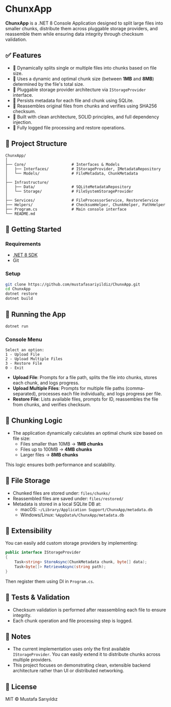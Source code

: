 # ChunxApp

**ChunxApp** is a .NET 8 Console Application designed to split large files into smaller chunks, distribute them across pluggable storage providers, and reassemble them while ensuring data integrity through checksum validation.

## ✅ Features

- 🔹 Dynamically splits single or multiple files into chunks based on file size.
- 🔹 Uses a dynamic and optimal chunk size (between **1MB** and **8MB**) determined by the file's total size.
- 🔹 Pluggable storage provider architecture via `IStorageProvider` interface.
- 🔹 Persists metadata for each file and chunk using SQLite.
- 🔹 Reassembles original files from chunks and verifies using SHA256 checksum.
- 🔹 Built with clean architecture, SOLID principles, and full dependency injection.
- 🔹 Fully logged file processing and restore operations.

## 📂 Project Structure

```
ChunxApp/
│
├── Core/                    # Interfaces & Models
│   ├── Interfaces/          # IStorageProvider, IMetadataRepository
│   └── Models/              # FileMetadata, ChunkMetadata
│
├── Infrastructure/
│   ├── Data/                # SQLiteMetadataRepository
│   └── Storage/             # FileSystemStorageProvider
│
├── Services/                # FileProcessorService, RestoreService
├── Helpers/                 # ChecksumHelper, ChunkHelper, PathHelper
├── Program.cs               # Main console interface
└── README.md
```

## 🔧 Getting Started

### Requirements

- [.NET 8 SDK](https://dotnet.microsoft.com/download/dotnet/8.0)
- Git

### Setup

```bash
git clone https://github.com/mustafasariyildiz/ChunxApp.git
cd ChunxApp
dotnet restore
dotnet build
```

## 🚀 Running the App

```bash
dotnet run
```

### Console Menu

```
Select an option:
1 - Upload File
2 - Upload Multiple Files
3 - Restore File
0 - Exit
```

- **Upload File**: Prompts for a file path, splits the file into chunks, stores each chunk, and logs progress.
- **Upload Multiple Files**: Prompts for multiple file paths (comma-separated), processes each file individually, and logs progress per file.
- **Restore File**: Lists available files, prompts for ID, reassembles the file from chunks, and verifies checksum.

## 🧠 Chunking Logic

- The application dynamically calculates an optimal chunk size based on file size:
  - Files smaller than 10MB → **1MB chunks**
  - Files up to 100MB → **4MB chunks**
  - Larger files → **8MB chunks**

This logic ensures both performance and scalability.

## 📁 File Storage

- Chunked files are stored under: `files/chunks/`
- Reassembled files are saved under: `files/restored/`
- Metadata is stored in a local SQLite DB at:
  - macOS: `~/Library/Application Support/ChunxApp/metadata.db`
  - Windows/Linux: `%AppData%/ChunxApp/metadata.db`

## 🧩 Extensibility

You can easily add custom storage providers by implementing:

```csharp
public interface IStorageProvider
{
    Task<string> StoreAsync(ChunkMetadata chunk, byte[] data);
    Task<byte[]> RetrieveAsync(string path);
}
```

Then register them using DI in `Program.cs`.

## 🧪 Tests & Validation

- Checksum validation is performed after reassembling each file to ensure integrity.
- Each chunk operation and file processing step is logged.

## 📌 Notes

- The current implementation uses only the first available `IStorageProvider`. You can easily extend it to distribute chunks across multiple providers.
- This project focuses on demonstrating clean, extensible backend architecture rather than UI or distributed networking.

## 📃 License

MIT © Mustafa Sarıyıldız

